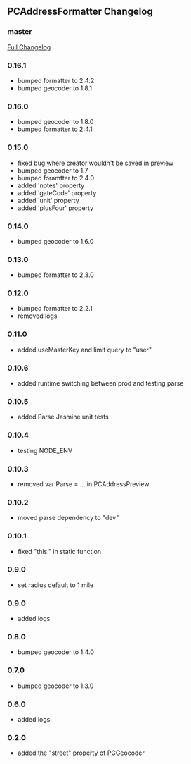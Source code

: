 ## PCAddressFormatter Changelog

### master
[Full Changelog](https://github.com/panda-clouds/address-formatter/compare/2.0.0...master)
### 0.16.1
- bumped formatter to 2.4.2
- bumped geocoder to 1.8.1

### 0.16.0

- bumped geocoder to 1.8.0
- bumped formatter to 2.4.1

### 0.15.0

- fixed bug where creator wouldn't be saved in preview
- bumped geocoder to 1.7
- bumped foramtter to 2.4.0
- added 'notes' property
- added 'gateCode' property
- added 'unit' property
- added 'plusFour' property

### 0.14.0

- bumped geocoder to 1.6.0

### 0.13.0

- bumped formatter to 2.3.0

### 0.12.0

- bumped formatter to 2.2.1
- removed logs

### 0.11.0

- added useMasterKey and limit query to "user"

### 0.10.6

- added runtime switching between prod and testing parse

### 0.10.5

- added Parse Jasmine unit tests

### 0.10.4

- testing NODE_ENV

### 0.10.3

- removed var Parse = ... in PCAddressPreview

### 0.10.2

- moved parse dependency to "dev"

### 0.10.1

- fixed "this." in static function

### 0.9.0

- set radius default to 1 mile

### 0.9.0

- added logs

### 0.8.0

- bumped geocoder to 1.4.0

### 0.7.0

- bumped geocoder to 1.3.0

### 0.6.0

- added logs

### 0.2.0

- added the "street" property of PCGeocoder